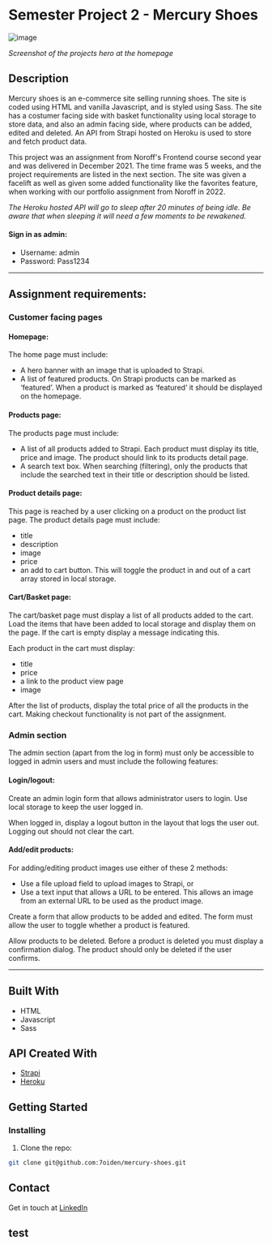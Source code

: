 # Semester Project 2 - Mercury Shoes

![image](https://res.cloudinary.com/dhd2paq70/image/upload/v1654681036/mercury_lyf9vl.jpg)

_Screenshot of the projects hero at the homepage_

## Description

Mercury shoes is an e-commerce site selling running shoes. The site is coded using HTML and vanilla Javascript, and is styled using Sass. The site has a costumer facing side with basket functionality using local storage to store data, and also an admin facing side, where products can be added, edited and deleted. An API from Strapi hosted on Heroku is used to store and fetch product data.

This project was an assignment from Noroff's Frontend course second year and was delivered in December 2021. The time frame was 5 weeks, and the project requirements are listed in the next section. The site was given a facelift as well as given some added functionality like the favorites feature, when working with our portfolio assignment from Noroff in 2022. 

_The Heroku hosted API will go to sleep after 20 minutes of being idle. Be aware that when sleeping it will need a few moments to be rewakened._ 

#### Sign in as admin:

- Username: admin
- Password: Pass1234

<hr/>

## Assignment requirements:

### Customer facing pages

#### Homepage:

The home page must include:

- A hero banner with an image that is uploaded to Strapi.
- A list of featured products. On Strapi products can be marked as ‘featured’. When a product is marked as ‘featured’ it should be displayed on the homepage.

#### Products page:

The products page must include:

- A list of all products added to Strapi. Each product must display its title, price and image. The product should link to its products detail page.
- A search text box. When searching (filtering), only the products that include the searched text in their title or description should be listed.

#### Product details page:

This page is reached by a user clicking on a product on the product list page. The product details page must include:

- title
- description
- image
- price
- an add to cart button. This will toggle the product in and out of a cart array stored in local storage.

#### Cart/Basket page:

The cart/basket page must display a list of all products added to the cart. Load the items that have been added to local storage and display them on the page. If the cart is empty display a message indicating this.

Each product in the cart must display:

- title
- price
- a link to the product view page
- image

After the list of products, display the total price of all the products in the cart. Making checkout functionality is not part of the assignment.

### Admin section

The admin section (apart from the log in form) must only be accessible to logged in admin users and must include the following features:

#### Login/logout:

Create an admin login form that allows administrator users to login. Use local storage to keep the user logged in.

When logged in, display a logout button in the layout that logs the user out. Logging out should not clear the cart.

#### Add/edit products:

For adding/editing product images use either of these 2 methods:

- Use a file upload field to upload images to Strapi, or
- Use a text input that allows a URL to be entered. This allows an image from an external URL to be used as the product image.

Create a form that allow products to be added and edited. The form must allow the user to toggle whether a product is featured.

Allow products to be deleted. Before a product is deleted you must display a confirmation dialog. The product should only be deleted if the user confirms.

<hr/>

## Built With

- HTML
- Javascript
- Sass

## API Created With

- [Strapi](https://strapi.io)
- [Heroku](https://heroku.com)

## Getting Started

### Installing

1. Clone the repo:

```bash
git clone git@github.com:7oiden/mercury-shoes.git
```

## Contact

Get in touch at [LinkedIn](https://www.linkedin.com/in/tommy-j-16b56678/)

## test